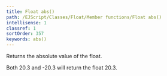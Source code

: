 ```yaml
---
title: Float abs()
path: /EJScript/Classes/Float/Member functions/Float abs()
intellisense: 1
classref: 1
sortOrder: 357
keywords: abs()
---
```


Returns the absolute value of the float.

Both 20.3 and -20.3 will return the float 20.3.


